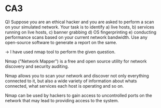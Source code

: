 # CA3
Q) Suppose you are an ethical hacker and you are asked to perform a scan on your simulated
network. Your task is to identify a) live hosts, b) services running on live hosts, c) banner grabbing
d) OS fingerprinting e) conducting performance scans based on your current network bandwidth.
Use any open-source software to generate a report on the same.

-> I have used nmap tool to perform the given question.

Nmap ("Network Mapper") is a free and open source utility for network discovery and security auditing.

Nmap allows you to scan your network and discover not only everything connected to it, but also a wide variety of information about whats connected, what services each host is operating and so on.

Nmap can be used by hackers to gain access to uncontrolled ports on the network that may lead to providing access to the system. 
